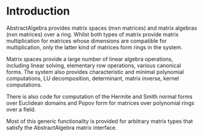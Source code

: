 # Introduction

AbstractAlgebra provides matrix spaces (mxn matrices) and matrix algebras
(nxn matrices) over a ring. Whilst both types of matrix provide
matrix multiplication for matrices whose dimensions are compatible for
multiplication, only the latter kind of matrices form rings in the system.

Matrix spaces provide a large number of linear algebra operations, including
linear solving, elementary row operations, various canonical forms. The
system also provides characteristic and minimal polynomial computations, LU
decomposition, determinant, matrix inverse, kernel computations.

There is also code for computation of the Hermite and Smith normal forms over
Euclidean domains and Popov form for matrices over polynomial rings over a
field.

Most of this generic functionality is provided for arbitrary matrix types
that satisfy the AbstractAlgebra matrix interface.

